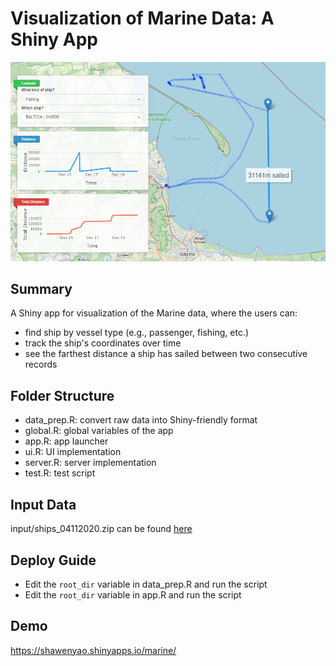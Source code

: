 # Visualization of Marine Data: A Shiny App

![demo](demo.png)

## Summary
A Shiny app for visualization of the Marine data, where the users can:
* find ship by vessel type (e.g., passenger, fishing, etc.)
* track the ship's coordinates over time
* see the farthest distance a ship has sailed between two consecutive records

## Folder Structure
* data_prep.R: convert raw data into Shiny-friendly format
* global.R: global variables of the app
* app.R: app launcher
* ui.R: UI implementation
* server.R: server implementation
* test.R: test script

## Input Data
input/ships_04112020.zip can be found [here](https://drive.google.com/file/d/1IeaDpJNqfgUZzGdQmR6cz2H3EQ3_QfCV/view?usp=sharing)

## Deploy Guide
* Edit the `root_dir` variable in data_prep.R and run the script
* Edit the `root_dir` variable in app.R and run the script

## Demo
https://shawenyao.shinyapps.io/marine/
